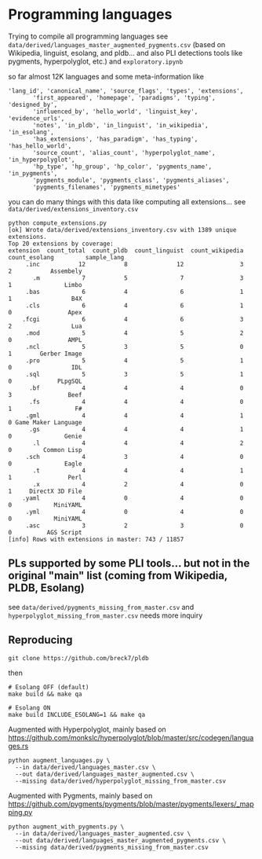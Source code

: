 # Programming languages

Trying to compile all programming languages
see `data/derived/languages_master_augmented_pygments.csv` (based on Wikipedia, linguist, esolang, and pldb... and also PLI detections tools like pygments, hyperpolyglot, etc.)
and `exploratory.ipynb`

so far almost 12K languages and some meta-information like
```
'lang_id', 'canonical_name', 'source_flags', 'types', 'extensions',
       'first_appeared', 'homepage', 'paradigms', 'typing', 'designed_by',
       'influenced_by', 'hello_world', 'linguist_key', 'evidence_urls',
       'notes', 'in_pldb', 'in_linguist', 'in_wikipedia', 'in_esolang',
       'has_extensions', 'has_paradigm', 'has_typing', 'has_hello_world',
       'source_count', 'alias_count', 'hyperpolyglot_name', 'in_hyperpolyglot',
       'hp_type', 'hp_group', 'hp_color', 'pygments_name', 'in_pygments',
       'pygments_module', 'pygments_class', 'pygments_aliases',
       'pygments_filenames', 'pygments_mimetypes'
```


you can do many things with this data like computing all extensions...
see `data/derived/extensions_inventory.csv`

```
python compute_extensions.py
[ok] Wrote data/derived/extensions_inventory.csv with 1389 unique extensions.
Top 20 extensions by coverage:
extension  count_total  count_pldb  count_linguist  count_wikipedia  count_esolang         sample_lang
     .inc           12           8              12                3              2           Assembely
       .m            7           5               7                3              1               Limbo
     .bas            6           4               6                1              1                 B4X
     .cls            6           4               6                1              0                Apex
    .fcgi            6           4               6                3              2                 Lua
     .mod            5           4               5                2              0                AMPL
     .ncl            5           3               5                0              1        Gerber Image
     .pro            5           4               5                1              0                 IDL
     .sql            5           3               5                1              0             PLpgSQL
      .bf            4           4               4                0              3                Beef
      .fs            4           4               4                0              1                  F#
     .gml            4           4               4                1              0 Game Maker Language
      .gs            4           4               4                1              0               Genie
       .l            4           4               4                2              0         Common Lisp
     .sch            4           3               4                0              0               Eagle
       .t            4           4               4                1              1                Perl
       .x            4           2               4                0              1     DirectX 3D File
    .yaml            4           0               4                0              0            MiniYAML
     .yml            4           0               4                0              0            MiniYAML
     .asc            3           2               3                0              0          AGS Script
[info] Rows with extensions in master: 743 / 11857
```

## PLs supported by some PLI tools... but not in the original "main" list (coming from Wikipedia, PLDB, Esolang)

see `data/derived/pygments_missing_from_master.csv` and `hyperpolyglot_missing_from_master.csv`
needs more inquiry

## Reproducing

`git clone https://github.com/breck7/pldb`

then

```
# Esolang OFF (default)
make build && make qa

# Esolang ON
make build INCLUDE_ESOLANG=1 && make qa
```

Augmented with Hyperpolyglot, mainly based on https://github.com/monkslc/hyperpolyglot/blob/master/src/codegen/languages.rs

```
python augment_languages.py \
  --in data/derived/languages_master.csv \
  --out data/derived/languages_master_augmented.csv \
  --missing data/derived/hyperpolyglot_missing_from_master.csv
```

Augmented with Pygments, mainly based on https://github.com/pygments/pygments/blob/master/pygments/lexers/_mapping.py
```
python augment_with_pygments.py \
  --in data/derived/languages_master_augmented.csv \
  --out data/derived/languages_master_augmented_pygments.csv \
  --missing data/derived/pygments_missing_from_master.csv
```
